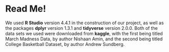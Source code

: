# Read Me!

We used **R Studio** version 4.4.1 in the construction of our project, as well as the packages **dplyr** version 1.3.1 and **tidyverse** version 2.0.0. 
Both of the data sets we used were downloaded from **kaggle**, with the first being titled March Madness Data, by author Nishaan Amin, and the second being titled College Basketball Dataset, by author Andrew Sundberg. 
